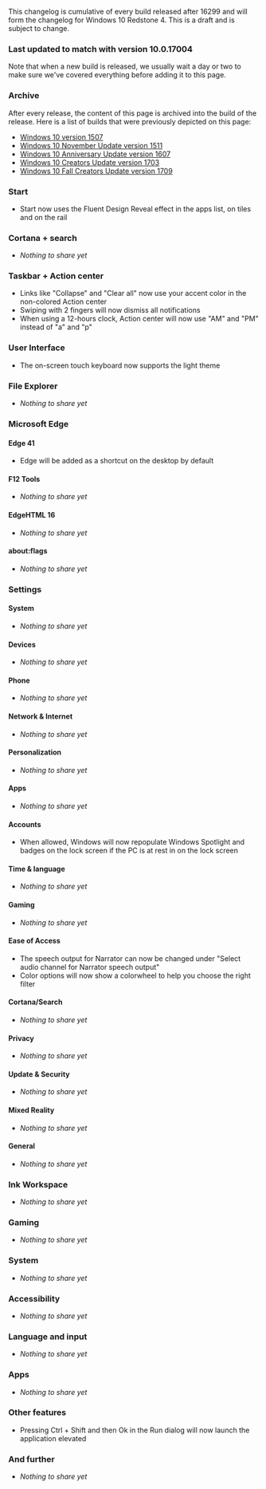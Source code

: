 This changelog is cumulative of every build released after 16299 and will form the changelog for Windows 10 Redstone 4. This is a draft and is subject to change.

### Last updated to match with version 10.0.17004
Note that when a new build is released, we usually wait a day or two to make sure we've covered everything before adding it to this page.

### Archive
After every release, the content of this page is archived into the build of the release. Here is a list of builds that were previously depicted on this page:

- [Windows 10 version 1507](http://changewindows.org/build/10240/pc)
- [Windows 10 November Update version 1511](http://changewindows.org/build/10586/pc)
- [Windows 10 Anniversary Update version 1607](http://changewindows.org/build/14393/pc)
- [Windows 10 Creators Update version 1703](http://changewindows.org/build/15063/pc)
- [Windows 10 Fall Creators Update version 1709](http://changewindows.org/build/16299/pc)

### Start
- Start now uses the Fluent Design Reveal effect in the apps list, on tiles and on the rail

### Cortana + search
- _Nothing to share yet_

### Taskbar + Action center
- Links like "Collapse" and "Clear all" now use your accent color in the non-colored Action center
- Swiping with 2 fingers will now dismiss all notifications
- When using a 12-hours clock, Action center will now use "AM" and "PM" instead of "a" and "p"

### User Interface
- The on-screen touch keyboard now supports the light theme

### File Explorer
- _Nothing to share yet_

### Microsoft Edge
#### Edge 41
- Edge will be added as a shortcut on the desktop by default

#### F12 Tools
- _Nothing to share yet_

#### EdgeHTML 16
- _Nothing to share yet_

#### about:flags
- _Nothing to share yet_

### Settings
#### System
- _Nothing to share yet_

#### Devices
- _Nothing to share yet_

#### Phone
- _Nothing to share yet_

#### Network & Internet
- _Nothing to share yet_

#### Personalization
- _Nothing to share yet_

#### Apps
- _Nothing to share yet_

#### Accounts
- When allowed, Windows will now repopulate Windows Spotlight and badges on the lock screen if the PC is at rest in on the lock screen

#### Time & language
- _Nothing to share yet_

#### Gaming
- _Nothing to share yet_

#### Ease of Access
- The speech output for Narrator can now be changed under "Select audio channel for Narrator speech output"
- Color options will now show a colorwheel to help you choose the right filter

#### Cortana/Search
- _Nothing to share yet_

#### Privacy
- _Nothing to share yet_

#### Update & Security
- _Nothing to share yet_

#### Mixed Reality
- _Nothing to share yet_

#### General
- _Nothing to share yet_

### Ink Workspace
- _Nothing to share yet_

### Gaming
- _Nothing to share yet_

### System
- _Nothing to share yet_

### Accessibility
- _Nothing to share yet_

### Language and input
- _Nothing to share yet_

### Apps
- _Nothing to share yet_

### Other features
- Pressing Ctrl + Shift and then Ok in the Run dialog will now launch the application elevated

### And further
- _Nothing to share yet_